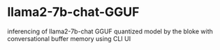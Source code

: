 # llama2-7b-chat-GGUF
inferencing of llama2-7b-chat GGUF quantized model by the bloke with conversational buffer memory using CLI UI
